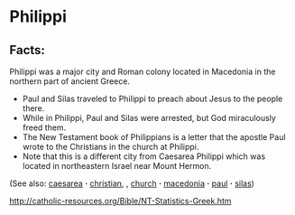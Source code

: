 # Philippi #

## Facts: ##

Philippi was a major city and Roman colony located in Macedonia in the northern part of ancient Greece.

 * Paul and Silas traveled to Philippi to preach about Jesus to the people there.
 * While in Philippi, Paul and Silas were arrested, but God miraculously freed them.
 * The New Testament book of Philippians is a letter that the apostle Paul wrote to the Christians in the church at Philippi.
 * Note that this is a different city from Caesarea Philippi which was located in northeastern Israel near Mount Hermon.
 
(See also: [caesarea](../other/caesarea.md) **·** [christian](../kt/christian.md), , [church](../kt/church.md) **·** [macedonia](../other/macedonia.md) **·** [paul](../other/paul.md) **·** [silas](../other/silas.md))

http://catholic-resources.org/Bible/NT-Statistics-Greek.htm

